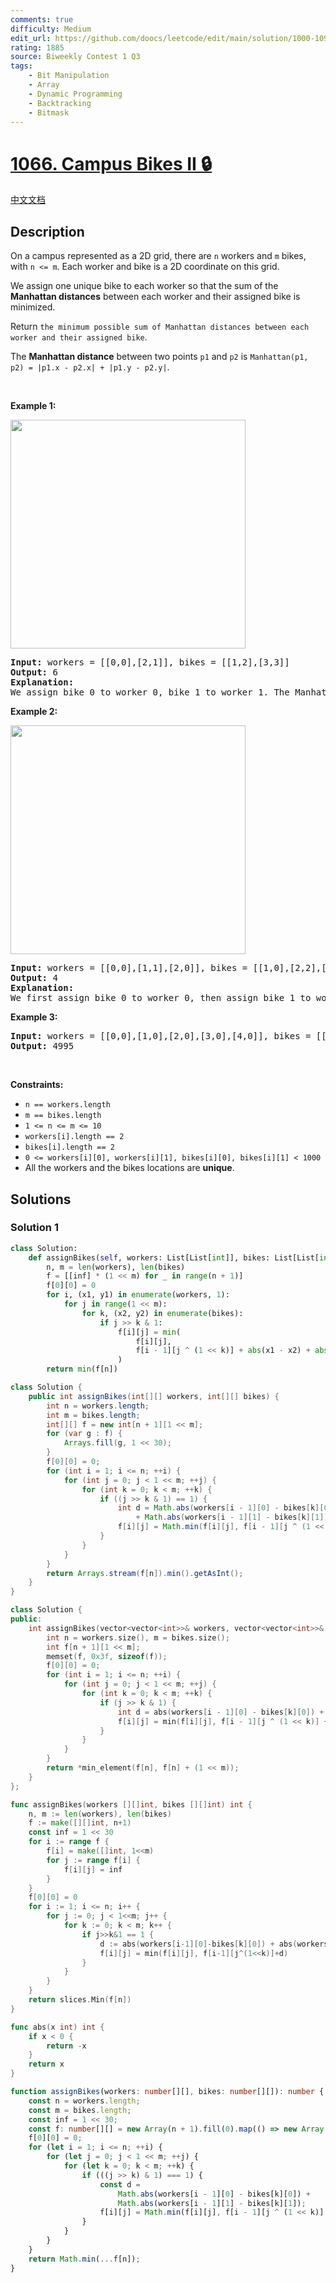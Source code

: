 ```yaml
---
comments: true
difficulty: Medium
edit_url: https://github.com/doocs/leetcode/edit/main/solution/1000-1099/1066.Campus%20Bikes%20II/README_EN.md
rating: 1885
source: Biweekly Contest 1 Q3
tags:
    - Bit Manipulation
    - Array
    - Dynamic Programming
    - Backtracking
    - Bitmask
---
```


<!-- problem:start -->

# [1066. Campus Bikes II 🔒](https://leetcode.com/problems/campus-bikes-ii)

[中文文档](/solution/1000-1099/1066.Campus%20Bikes%20II/README.md)

## Description

<!-- description:start -->

<p>On a campus represented as a 2D grid, there are <code>n</code> workers and <code>m</code> bikes, with <code>n &lt;= m</code>. Each worker and bike is a 2D coordinate on this grid.</p>

<p>We assign one unique bike to each worker so that the sum of the <strong>Manhattan distances</strong> between each worker and their assigned bike is minimized.</p>

<p>Return <code>the minimum possible sum of Manhattan distances between each worker and their assigned bike</code>.</p>

<p>The <strong>Manhattan distance</strong> between two points <code>p1</code> and <code>p2</code> is <code>Manhattan(p1, p2) = |p1.x - p2.x| + |p1.y - p2.y|</code>.</p>

<p>&nbsp;</p>
<p><strong class="example">Example 1:</strong></p>
<img alt="" src="https://fastly.jsdelivr.net/gh/doocs/leetcode@main/solution/1000-1099/1066.Campus%20Bikes%20II/images/1261_example_1_v2.png" style="width: 376px; height: 366px;" />
<pre>
<strong>Input:</strong> workers = [[0,0],[2,1]], bikes = [[1,2],[3,3]]
<strong>Output:</strong> 6
<strong>Explanation:</strong> 
We assign bike 0 to worker 0, bike 1 to worker 1. The Manhattan distance of both assignments is 3, so the output is 6.
</pre>

<p><strong class="example">Example 2:</strong></p>
<img alt="" src="https://fastly.jsdelivr.net/gh/doocs/leetcode@main/solution/1000-1099/1066.Campus%20Bikes%20II/images/1261_example_2_v2.png" style="width: 376px; height: 366px;" />
<pre>
<strong>Input:</strong> workers = [[0,0],[1,1],[2,0]], bikes = [[1,0],[2,2],[2,1]]
<strong>Output:</strong> 4
<strong>Explanation: </strong>
We first assign bike 0 to worker 0, then assign bike 1 to worker 1 or worker 2, bike 2 to worker 2 or worker 1. Both assignments lead to sum of the Manhattan distances as 4.
</pre>

<p><strong class="example">Example 3:</strong></p>

<pre>
<strong>Input:</strong> workers = [[0,0],[1,0],[2,0],[3,0],[4,0]], bikes = [[0,999],[1,999],[2,999],[3,999],[4,999]]
<strong>Output:</strong> 4995
</pre>

<p>&nbsp;</p>
<p><strong>Constraints:</strong></p>

<ul>
	<li><code>n == workers.length</code></li>
	<li><code>m == bikes.length</code></li>
	<li><code>1 &lt;= n &lt;= m &lt;= 10</code></li>
	<li><code>workers[i].length == 2</code></li>
	<li><code>bikes[i].length == 2</code></li>
	<li><code>0 &lt;= workers[i][0], workers[i][1], bikes[i][0], bikes[i][1] &lt; 1000</code></li>
	<li>All the workers and the bikes locations are <strong>unique</strong>.</li>
</ul>

<!-- description:end -->

## Solutions

<!-- solution:start -->

### Solution 1

<!-- tabs:start -->

```python
class Solution:
    def assignBikes(self, workers: List[List[int]], bikes: List[List[int]]) -> int:
        n, m = len(workers), len(bikes)
        f = [[inf] * (1 << m) for _ in range(n + 1)]
        f[0][0] = 0
        for i, (x1, y1) in enumerate(workers, 1):
            for j in range(1 << m):
                for k, (x2, y2) in enumerate(bikes):
                    if j >> k & 1:
                        f[i][j] = min(
                            f[i][j],
                            f[i - 1][j ^ (1 << k)] + abs(x1 - x2) + abs(y1 - y2),
                        )
        return min(f[n])
```

```java
class Solution {
    public int assignBikes(int[][] workers, int[][] bikes) {
        int n = workers.length;
        int m = bikes.length;
        int[][] f = new int[n + 1][1 << m];
        for (var g : f) {
            Arrays.fill(g, 1 << 30);
        }
        f[0][0] = 0;
        for (int i = 1; i <= n; ++i) {
            for (int j = 0; j < 1 << m; ++j) {
                for (int k = 0; k < m; ++k) {
                    if ((j >> k & 1) == 1) {
                        int d = Math.abs(workers[i - 1][0] - bikes[k][0])
                            + Math.abs(workers[i - 1][1] - bikes[k][1]);
                        f[i][j] = Math.min(f[i][j], f[i - 1][j ^ (1 << k)] + d);
                    }
                }
            }
        }
        return Arrays.stream(f[n]).min().getAsInt();
    }
}
```

```cpp
class Solution {
public:
    int assignBikes(vector<vector<int>>& workers, vector<vector<int>>& bikes) {
        int n = workers.size(), m = bikes.size();
        int f[n + 1][1 << m];
        memset(f, 0x3f, sizeof(f));
        f[0][0] = 0;
        for (int i = 1; i <= n; ++i) {
            for (int j = 0; j < 1 << m; ++j) {
                for (int k = 0; k < m; ++k) {
                    if (j >> k & 1) {
                        int d = abs(workers[i - 1][0] - bikes[k][0]) + abs(workers[i - 1][1] - bikes[k][1]);
                        f[i][j] = min(f[i][j], f[i - 1][j ^ (1 << k)] + d);
                    }
                }
            }
        }
        return *min_element(f[n], f[n] + (1 << m));
    }
};
```

```go
func assignBikes(workers [][]int, bikes [][]int) int {
	n, m := len(workers), len(bikes)
	f := make([][]int, n+1)
	const inf = 1 << 30
	for i := range f {
		f[i] = make([]int, 1<<m)
		for j := range f[i] {
			f[i][j] = inf
		}
	}
	f[0][0] = 0
	for i := 1; i <= n; i++ {
		for j := 0; j < 1<<m; j++ {
			for k := 0; k < m; k++ {
				if j>>k&1 == 1 {
					d := abs(workers[i-1][0]-bikes[k][0]) + abs(workers[i-1][1]-bikes[k][1])
					f[i][j] = min(f[i][j], f[i-1][j^(1<<k)]+d)
				}
			}
		}
	}
	return slices.Min(f[n])
}

func abs(x int) int {
	if x < 0 {
		return -x
	}
	return x
}
```

```ts
function assignBikes(workers: number[][], bikes: number[][]): number {
    const n = workers.length;
    const m = bikes.length;
    const inf = 1 << 30;
    const f: number[][] = new Array(n + 1).fill(0).map(() => new Array(1 << m).fill(inf));
    f[0][0] = 0;
    for (let i = 1; i <= n; ++i) {
        for (let j = 0; j < 1 << m; ++j) {
            for (let k = 0; k < m; ++k) {
                if (((j >> k) & 1) === 1) {
                    const d =
                        Math.abs(workers[i - 1][0] - bikes[k][0]) +
                        Math.abs(workers[i - 1][1] - bikes[k][1]);
                    f[i][j] = Math.min(f[i][j], f[i - 1][j ^ (1 << k)] + d);
                }
            }
        }
    }
    return Math.min(...f[n]);
}
```

<!-- tabs:end -->

<!-- solution:end -->

<!-- problem:end -->
